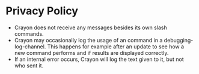 # Privacy Policy
- Crayon does not receive any messages besides its own slash commands.
- Crayon may occasionally log the usage of an command in a debugging-log-channel. This happens for example after an update to see how a new command performs and if results are displayed correctly.
- If an internal error occurs, Crayon will log the text given to it, but not who sent it.
